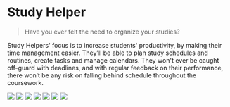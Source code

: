 # Study Helper

> Have you ever felt the need to organize your studies?

Study Helpers' focus is to increase students' productivity, by making their time management easier. They'll be able to plan study schedules and routines, create tasks and manage calendars. They won't ever be caught off-guard with deadlines, and with regular feedback on their performance, there won’t be any risk on falling behind schedule throughout the coursework.

![](https://i.imgur.com/PwGxxAC.png)
![](https://i.imgur.com/HQ80oew.png)
![](https://i.imgur.com/fPK0Jtj.png)
![](https://i.imgur.com/6CgNM0c.png)
![](https://i.imgur.com/vKdStUQ.png)
![](https://i.imgur.com/NP91tZv.png)
![](https://i.imgur.com/i4sItYN.png)

